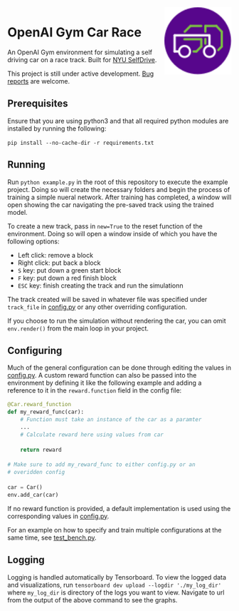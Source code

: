 <img src="./gym_car_race/images/logo.svg"  align="right" width="30%"/>

# OpenAI Gym Car Race

An OpenAI Gym environment for simulating a self driving car on a race track. Built for [NYU SelfDrive](https://engineering.nyu.edu/research/vertically-integrated-projects/vip-teams/nyu-self-drive).

This project is still under active development. [Bug reports](https://github.com/Taaseen-Ali/OpenAI-Gym-Car-Race/issues) are welcome.

## Prerequisites

Ensure that you are using python3 and that all required python modules are installed by running the following:

`pip install --no-cache-dir -r requirements.txt`

## Running

Run `python example.py` in the root of this repository to execute the example project. Doing so will create the necessary folders and begin the process of training a simple nueral network. After training has completed, a window will open showing the car navigating the pre-saved track using the trained model.

To create a new track, pass in `new=True` to the reset function of the environment. Doing so will open a window inside of which you have the following options:

- Left click: remove a block
- Right click: put back a block
- `S` key: put down a green start block
- `F` key: put down a red finish block
- `ESC` key: finish creating the track and run the simulationn

The track created will be saved in whatever file was specified under `track_file` in [config.py](./gym_car_race/config.py) or any other overriding configuration.

If you choose to run the simulation without rendering the car, you can omit `env.render()` from the main loop in your project.

## Configuring

Much of the general configuration can be done through editing the values in [config.py](./gym_car_race/config.py). A custom reward function can also be passed into the environment by defining it like the following example and adding a reference to it in the `reward.function` field in the config file:

```python
@Car.reward_function
def my_reward_func(car):
    # Function must take an instance of the car as a paramter
    ...
    # Calculate reward here using values from car

    return reward

# Make sure to add my_reward_func to either config.py or an
# overidden config

car = Car()
env.add_car(car)
```

If no reward function is provided, a default implementation is used using the corresponding values in [config.py](./gym_car_race/config.py).

For an example on how to specify and train multiple configurations at the same time, see [test_bench.py](./test_bench.py).

## Logging

Logging is handled automatically by Tensorboard. To view the logged data and visualizations, run `tensorboard dev upload --logdir './my_log_dir'` where `my_log_dir` is directory of the logs you want to view. Navigate to url from the output of the above command to see the graphs.

